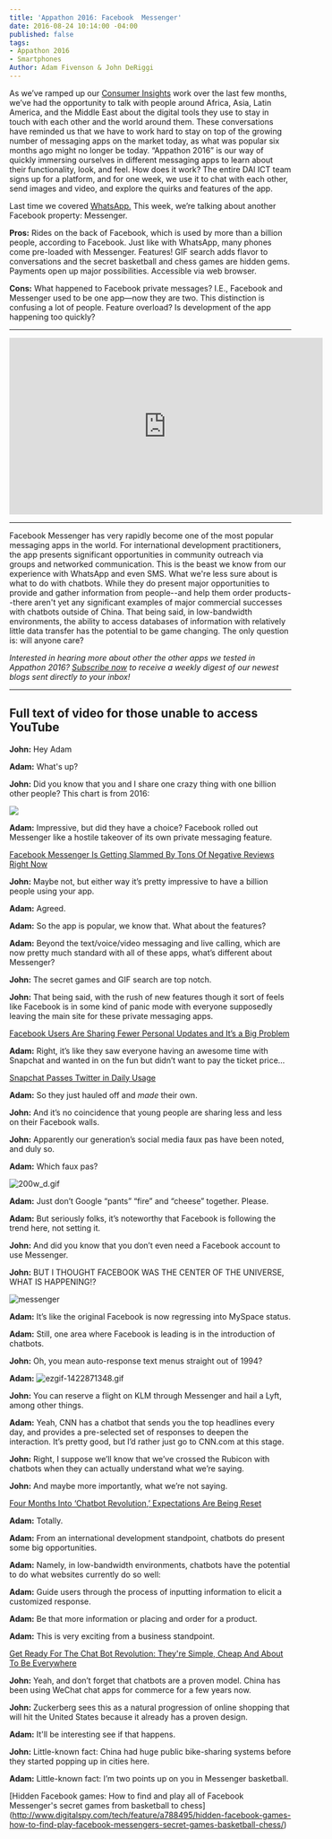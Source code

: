 ```yaml
---
title: 'Appathon 2016: Facebook  Messenger'
date: 2016-08-24 10:14:00 -04:00
published: false
tags:
- Appathon 2016
- Smartphones
Author: Adam Fivenson & John DeRiggi
---
```


As we’ve ramped up our [Consumer Insights](http://dai-global-digital.com/tags/?tag=consumer-insights) work over the last few months, we’ve had the opportunity to talk with people around Africa, Asia, Latin America, and the Middle East about the digital tools they use to stay in touch with each other and the world around them. These conversations have reminded us that we have to work hard to stay on top of the growing number of messaging apps on the market today, as what was popular six months ago might no longer be today. “Appathon 2016” is our way of quickly immersing ourselves in different messaging apps to learn about their functionality, look, and feel. How does it work? The entire DAI ICT team signs up for a platform, and for one week, we use it to chat with each other, send images and video, and explore the quirks and features of the app.

<!-- more -->

Last time we covered [WhatsApp.](http://dai-global-digital.com/whatsapp-appathon-2016.html) This week, we’re talking about another Facebook property: Messenger.

**Pros:** Rides on the back of Facebook, which is used by more than a billion people, according to Facebook. Just like with WhatsApp, many phones come pre-loaded with Messenger. Features! GIF search adds flavor to conversations and the secret basketball and chess games are hidden gems. Payments open up major possibilities. Accessible via web browser.

**Cons:** What happened to Facebook private messages? I.E., Facebook and Messenger used to be one app—now they are two. This distinction is confusing a lot of people. Feature overload? Is development of the app happening too quickly?

***

<iframe width="560" height="315" src="https://www.youtube.com/embed/8R_OBuYd8TA" frameborder="0" allowfullscreen></iframe>


***

Facebook Messenger has very rapidly become one of the most popular messaging apps in the world. For international development practitioners, the app presents significant opportunities in community outreach via groups and networked communication. This is the beast we know from our experience with WhatsApp and even SMS. What we're less sure about is what to do with chatbots. While they do present major opportunities to provide and gather information from people--and help them order products--there aren't yet any significant examples of major commercial successes with chatbots outside of China. That being said, in low-bandwidth environments, the ability to access databases of information with relatively little data transfer has the potential to be game changing. The only question is: will anyone care? 


*Interested in hearing more about other the other apps we tested in Appathon 2016?  [Subscribe now](https://confirmsubscription.com/h/r/066AFBA15492935C) to receive a weekly digest of our newest blogs sent directly to your inbox!*


***

## Full text of video for those unable to access YouTube

**John:** Hey Adam

**Adam:** What's up? 

**John:** Did you know that you and I share one crazy thing with one billion other people? This chart is from 2016:

<div class="atlas-chart" data-id="S1pISLTD" data-width="640" data-height="449"><img src="https://www.theatlas.com/i/atlas_S1pISLTD.png" style="max-width: 100%;"></div><script src="https://www.theatlas.com/javascripts/atlas.js"></script>

**Adam:** Impressive, but did they have a choice? Facebook rolled out Messenger like a hostile takeover of its own private messaging feature. 

[Facebook Messenger Is Getting Slammed By Tons Of Negative Reviews Right Now](http://www.businessinsider.com/facebook-messenger-app-store-reviews-are-humiliating-2014-8)

**John:** Maybe not, but either way it’s pretty impressive to have a billion people using your app.

**Adam:** Agreed.

**Adam:** So the app is popular, we know that. What about the features?

**Adam:** Beyond the text/voice/video messaging and live calling, which are now pretty much standard with all of these apps, what’s different about Messenger?

**John:** The secret games and GIF search are top notch.

**John:** That being said, with the rush of new features though it sort of feels like Facebook is in some kind of panic mode with everyone supposedly leaving the main site for these private messaging apps.

[Facebook Users Are Sharing Fewer Personal Updates and It’s a Big Problem](http://fortune.com/2016/04/07/facebook-sharing-decline/)

**Adam:** Right, it’s like they saw everyone having an awesome time with Snapchat and wanted in on the fun but didn’t want to pay the ticket price… 

[Snapchat Passes Twitter in Daily Usage](http://www.bloomberg.com/news/articles/2016-06-02/snapchat-passes-twitter-in-daily-usage)

**Adam:** So they just hauled off and *made* their own.

**John:** And it’s no coincidence that young people are sharing less and less on their Facebook walls.

**John:** Apparently our generation’s social media faux pas have been noted, and duly so.

**Adam:** Which faux pas?

![200w_d.gif](/uploads/200w_d.gif)

**Adam:** Just don’t Google “pants” “fire” and “cheese” together. Please.

**Adam:** But seriously folks, it’s noteworthy that Facebook is following the trend here, not setting it.

**John:** And did you know that you don’t even need a Facebook account to use Messenger.

**John:** BUT I THOUGHT FACEBOOK WAS THE CENTER OF THE UNIVERSE, WHAT IS HAPPENING!?

![messenger](/uploads/messenger%20(2).png)

**Adam:** It’s like the original Facebook is now regressing into MySpace status.

**Adam:** Still, one area where Facebook is leading is in the introduction of chatbots.

**John:** Oh, you mean auto-response text menus straight out of 1994?

**Adam:** ![ezgif-1422871348.gif](/uploads/ezgif-1422871348.gif)

**John:** You can reserve a flight on KLM through Messenger and hail a Lyft, among other things.

**Adam:** Yeah, CNN has a chatbot that sends you the top headlines every day, and provides a pre-selected set of responses to deepen the interaction. It’s pretty good, but I’d rather just go to CNN.com at this stage.

**John:** Right, I suppose we’ll know that we’ve crossed the Rubicon with chatbots when they can actually understand what we’re saying.

**John:** And maybe more importantly, what we’re not saying.

[Four Months Into ‘Chatbot Revolution,’ Expectations Are Being Reset](https://www.buzzfeed.com/alexkantrowitz/chatbots-have-yet-to-live-up-to-hype-says-kik-ceo)

**Adam:** Totally. 

**Adam:** From an international development standpoint, chatbots do present some big opportunities.

**Adam:** Namely, in low-bandwidth environments, chatbots have the potential to do what websites currently do so well:

**Adam:** Guide users through the process of inputting information to elicit a customized response.

**Adam:** Be that more information or placing and order for a product.

**Adam:** This is very exciting from a business standpoint.

[Get Ready For The Chat Bot Revolution: They're Simple, Cheap And About To Be Everywhere](http://www.forbes.com/sites/parmyolson/2016/02/23/chat-bots-facebook-telegram-wechat/#13750f492633)

**John:** Yeah, and don’t forget that chatbots are a proven model. China has been using WeChat chat apps for commerce for a few years now.

**John:** Zuckerberg sees this as a natural progression of online shopping that will hit the United States because it already has a proven design.

**Adam:** It'll be interesting see if that happens.

**John:** Little-known fact: China had huge public bike-sharing systems before they started popping up in cities here.

**Adam:** Little-known fact: I’m two points up on you in Messenger basketball.

[Hidden Facebook games: How to find and play all of Facebook Messenger's secret games from basketball to chess] (http://www.digitalspy.com/tech/feature/a788495/hidden-facebook-games-how-to-find-play-facebook-messengers-secret-games-basketball-chess/)